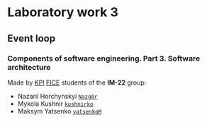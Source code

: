 # Laboratory work 3

## Event loop

### Components of software engineering. Part 3. Software architecture

Made by [KPI](https://kpi.ua) [FICE](https://fiot.kpi.ua) students of the **IM-22** group:
- Nazarii Horchynskyi <code>[Nazg0r](https://github.com/Nazg0r)</code>
- Mykola Kushnir <code>[kushnirko](https://github.com/kushnirko)</code>
- Maksym Yatsenko <code>[yatsenkoM](https://github.com/yatsenkoM)</code>
